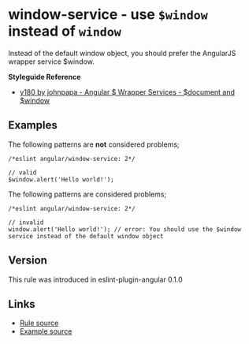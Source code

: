 <!-- WARNING: Generated documentation. Edit docs and examples in the rule and examples file ('rules/window-service.js', 'examples/window-service.js'). -->

# window-service - use `$window` instead of `window`

Instead of the default window object, you should prefer the AngularJS wrapper service $window.

**Styleguide Reference**

* [y180 by johnpapa - Angular $ Wrapper Services - $document and $window](https://github.com/johnpapa/angular-styleguide#style-y180)

## Examples

The following patterns are **not** considered problems;

    /*eslint angular/window-service: 2*/

    // valid
    $window.alert('Hello world!');

The following patterns are considered problems;

    /*eslint angular/window-service: 2*/

    // invalid
    window.alert('Hello world!'); // error: You should use the $window service instead of the default window object

## Version

This rule was introduced in eslint-plugin-angular 0.1.0

## Links

* [Rule source](../rules/window-service.js)
* [Example source](../examples/window-service.js)
